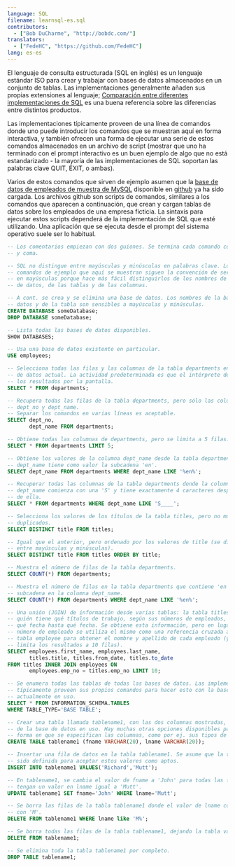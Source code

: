 ```yaml
---
language: SQL
filename: learnsql-es.sql
contributors:
  - ["Bob DuCharme", "http://bobdc.com/"]
translators:
  - ["FedeHC", "https://github.com/FedeHC"]
lang: es-es
---
```


El lenguaje de consulta estructurada (SQL en inglés) es un lenguaje estándar ISO para crear y trabajar con bases de datos almacenados en un conjunto de tablas. Las implementaciones generalmente añaden sus propias extensiones al lenguaje; [Comparación entre diferentes implementaciones de SQL](http://troels.arvin.dk/db/rdbms/) es una buena referencia sobre las diferencias entre distintos productos.

Las implementaciones típicamente proveen de una línea de comandos donde uno puede introducir los comandos que se muestran aquí en forma interactiva, y también ofrecen una forma de ejecutar una serie de estos comandos almacenados en un archivo de script (mostrar que uno ha terminado con el prompt interactivo es un buen ejemplo de algo que no está estandarizado - la mayoría de las implementaciones de SQL soportan las palabras clave QUIT, EXIT, o ambas).

Varios de estos comandos que sirven de ejemplo asumen que la [base de datos de empleados de muestra de MySQL](https://dev.mysql.com/doc/employee/en/) disponible en [github](https://github.com/datacharmer/test_db) ya ha sido cargada. Los archivos github son scripts de comandos, similares a los comandos que aparecen a continuación, que crean y cargan tablas de datos sobre los empleados de una empresa ficticia. La sintaxis para ejecutar estos scripts dependerá de la implementación de SQL que esté utilizando. Una aplicación que se ejecuta desde el prompt del sistema operativo suele ser lo habitual.


```sql
-- Los comentarios empiezan con dos guiones. Se termina cada comando con punto
-- y coma.

-- SQL no distingue entre mayúsculas y minúsculas en palabras clave. Los
-- comandos de ejemplo que aquí se muestran siguen la convención de ser escritos
-- en mayúsculas porque hace más fácil distinguirlos de los nombres de las bases
-- de datos, de las tablas y de las columnas.

-- A cont. se crea y se elimina una base de datos. Los nombres de la base de
-- datos y de la tabla son sensibles a mayúsculas y minúsculas.
CREATE DATABASE someDatabase;
DROP DATABASE someDatabase;

-- Lista todas las bases de datos disponibles.
SHOW DATABASES;

-- Usa una base de datos existente en particular.
USE employees;

-- Selecciona todas las filas y las columnas de la tabla departments en la base
-- de datos actual. La actividad predeterminada es que el intérprete desplace
-- los resultados por la pantalla.
SELECT * FROM departments;

-- Recupera todas las filas de la tabla departments, pero sólo las columnas
-- dept_no y dept_name.
-- Separar los comandos en varias líneas es aceptable.
SELECT dept_no,
       dept_name FROM departments;

-- Obtiene todas las columnas de departments, pero se limita a 5 filas.
SELECT * FROM departments LIMIT 5;

-- Obtiene los valores de la columna dept_name desde la tabla departments cuando
-- dept_name tiene como valor la subcadena 'en'.
SELECT dept_name FROM departments WHERE dept_name LIKE '%en%';

-- Recuperar todas las columnas de la tabla departments donde la columna
-- dept_name comienza con una 'S' y tiene exactamente 4 caracteres después
-- de ella.
SELECT * FROM departments WHERE dept_name LIKE 'S____';

-- Selecciona los valores de los títulos de la tabla titles, pero no muestra
-- duplicados.
SELECT DISTINCT title FROM titles;

-- Igual que el anterior, pero ordenado por los valores de title (se distingue
-- entre mayúsculas y minúsculas).
SELECT DISTINCT title FROM titles ORDER BY title;

-- Muestra el número de filas de la tabla departments.
SELECT COUNT(*) FROM departments;

-- Muestra el número de filas en la tabla departments que contiene 'en' como
-- subcadena en la columna dept_name.
SELECT COUNT(*) FROM departments WHERE dept_name LIKE '%en%';

-- Una unión (JOIN) de información desde varias tablas: la tabla titles muestra
-- quién tiene qué títulos de trabajo, según sus números de empleados, y desde
-- qué fecha hasta qué fecha. Se obtiene esta información, pero en lugar del
-- número de empleado se utiliza el mismo como una referencia cruzada a la
-- tabla employee para obtener el nombre y apellido de cada empleado (y se
-- limita los resultados a 10 filas).
SELECT employees.first_name, employees.last_name,
       titles.title, titles.from_date, titles.to_date
FROM titles INNER JOIN employees ON
       employees.emp_no = titles.emp_no LIMIT 10;

-- Se enumera todas las tablas de todas las bases de datos. Las implementaciones
-- típicamente proveen sus propios comandos para hacer esto con la base de datos
-- actualmente en uso.
SELECT * FROM INFORMATION_SCHEMA.TABLES
WHERE TABLE_TYPE='BASE TABLE';

-- Crear una tabla llamada tablename1, con las dos columnas mostradas, a partir
-- de la base de datos en uso. Hay muchas otras opciones disponibles para la
-- forma en que se especifican las columnas, como por ej. sus tipos de datos.
CREATE TABLE tablename1 (fname VARCHAR(20), lname VARCHAR(20));

-- Insertar una fila de datos en la tabla tablename1. Se asume que la tabla ha
-- sido definida para aceptar estos valores como aptos.
INSERT INTO tablename1 VALUES('Richard','Mutt');

-- En tablename1, se cambia el valor de fname a 'John' para todas las filas que
-- tengan un valor en lname igual a 'Mutt'.
UPDATE tablename1 SET fname='John' WHERE lname='Mutt';

-- Se borra las filas de la tabla tablename1 donde el valor de lname comience
-- con 'M'.
DELETE FROM tablename1 WHERE lname like 'M%';

-- Se borra todas las filas de la tabla tablename1, dejando la tabla vacía.
DELETE FROM tablename1;

-- Se elimina toda la tabla tablename1 por completo.
DROP TABLE tablename1;
```
